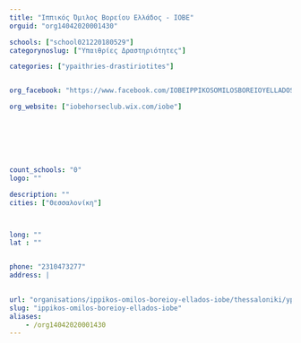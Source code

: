 ```yaml
---
title: "Ιππικός Όμιλος Βορείου Ελλάδος - ΙΟΒΕ"
orguid: "org14042020001430"

schools: ["school021220180529"]
categorynoslug: ["Υπαιθρίες Δραστηριότητες"]

categories: ["ypaithries-drastiriotites"]


org_facebook: "https://www.facebook.com/IOBEIPPIKOSOMILOSBOREIOYELLADOS/"

org_website: ["iobehorseclub.wix.com/iobe"]







count_schools: "0"
logo: ""

description: ""
cities: ["Θεσσαλονίκη"]



long: ""
lat : ""


phone: "2310473277"
address: |
    

url: "organisations/ippikos-omilos-boreioy-ellados-iobe/thessaloniki/ypaithries-drastiriotites"
slug: "ippikos-omilos-boreioy-ellados-iobe"
aliases:
    - /org14042020001430
---
```



